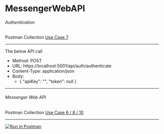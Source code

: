 # MessengerWebAPI


###### Authentication
Postman Collection
[Use Case 7](/RXMessengerAPI.docx)
________________________________________________

The below API call

- Method: POST
- URL: https://localhost:5001/api/auth/authenticate
- Content-Type: application/json
- Body:
  - {
       "apiKey": "",
       "token": null
    }

________________________________________________

###### Messenger Web API
Postman Collection
[Use Case 6 / 8 / 10](/RXMessengerAPI.docx)
________________________________________________




[![Run in Postman](https://run.pstmn.io/button.svg)](https://app.getpostman.com/run-collection/e2eddd8c625f17286b24)
